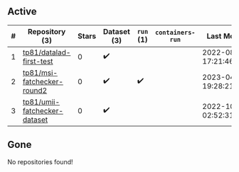 ## Active
| # | Repository (3) | Stars | Dataset (3) | `run` (1) | `containers-run` | Last Modified |
| --- | --- | --- | --- | --- | --- | --- |
| 1 | [tp81/datalad-first-test](https://github.com/tp81/datalad-first-test) | 0 | :heavy_check_mark: |  |  | 2022-08-03 17:21:46+00:00 |
| 2 | [tp81/msi-fatchecker-round2](https://github.com/tp81/msi-fatchecker-round2) | 0 | :heavy_check_mark: | :heavy_check_mark: |  | 2023-04-03 19:28:21+00:00 |
| 3 | [tp81/umii-fatchecker-dataset](https://github.com/tp81/umii-fatchecker-dataset) | 0 | :heavy_check_mark: |  |  | 2022-10-14 02:52:31+00:00 |

## Gone
No repositories found!
